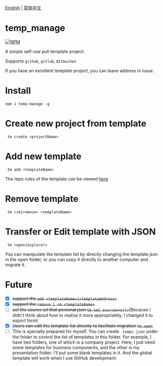 
<p>
  <a href="https://github.com/wegi8/temp_manage/blob/main/README.md">English</a> | 
  <a href="https://github.com/wegi8/temp_manage/blob/main/README.zh.md">简体中文</a>
</p>

# temp_manage

[![NPM](https://nodei.co/npm/temp-manage.png?downloads=true&downloadRank=true&stars=true)](https://nodei.co/npm/temp-manage/)

A simple self-use pull template project.

Supports `github`, `gitlab`, `Bitbucket`

If you have an excellent template project, you can leave address in issue.

# Install

```shell
npm i temp-manage -g
```

# Create new project from template

```shell
 tm create <projectName>
```

# Add new template

```shell
 tm add <templateName>
```

The repo rules of the template can be viewed [here](https://www.npmjs.com/package/download-git-repo)

# Remove template

```shell
 tm <rm|remove> <templateName>
```

# Transfer or Edit template with JSON

```shell
 tm <open|explorer>
```

You can manipulate the template list by directly changing the template.json in the open folder, or you can copy it directly to another computer and migrate it.

# Future

- [x] ~~support the `add <templateName>|<templateAddress>`~~
- [x] ~~support the `remove | rm <templateName>`~~
- [ ] ~~set the source url that personal json `tm set source=<url>`~~(Because I didn't think about how to realize it more appropriately, I changed it to export form)
- [x] ~~Users can edit the template list directly to facilitate migration `tm open`~~
- [ ] This is specially prepared for myself. You can create `.tempc.json` under the folder to control the list of templates in this folder. For example, I have two folders, one of which is a company project. Here, I just need some templates for business components, and the other is my presentation folder. I'll put some blank templates in it. And the global template will work when I use GitHub development.
